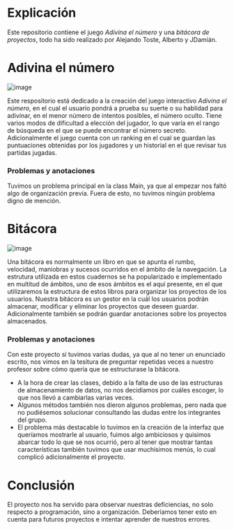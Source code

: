 # Explicación
Este repositorio contiene el juego *Adivina el número* y una *bitácora de proyectos*, todo ha sido realizado por Alejando Toste, Alberto y JDamián.

# Adivina el número

![image](https://user-images.githubusercontent.com/91153503/154855552-1aa24f31-5b56-4bcd-baad-2e265ecbdba0.png)

Este respositorio está dedicado a la creación del juego interactivo *Adivina el número*, en el cual el usuario pondrá a prueba su suerte o su hablidad para adivinar, en el menor número de intentos posibles, el número oculto.
Tiene varios modos de dificultad a elección del jugador, lo que varía en el rango de búsqueda en el que se puede encontrar el número secreto.
Adicionalmente el juego cuenta con un ranking en el cual se guardan las puntuaciones obtenidas por los jugadores y un historial en el que revisar tus partidas jugadas.

### Problemas y anotaciones
Tuvimos un problema principal en la class Main, ya que al empezar nos faltó algo de organización previa. Fuera de esto, no tuvimos ningún problema digno de mención.

# Bitácora

![image](https://user-images.githubusercontent.com/91153503/154855642-b41a33c7-ff27-4b97-8d19-558506d20120.png)

Una bitácora es normalmente un libro en que se apunta el rumbo, velocidad, maniobras y sucesos ocurridos en el ámbito de la navegación. La estrutura utilizada en estos cuadernos se ha popularizado e implementado en multitud de ámbitos, uno de esos ámbitos es el aquí presente, en el que utilizaremos la estructura de estos libros para organizar los proyectos de los usuarios.
Nuestra bitácora es un gestor en la cuál los usuarios podrán almacenar, modificar y eliminar los proyectos que deseen guardar. Adicionalmente también se podrán guardar anotaciones sobre los proyectos almacenados.

### Problemas y anotaciones
Con este proyecto sí tuvimos varias dudas, ya que al no tener un enunciado escrito, nos vimos en la tesitura de preguntar repetidas veces a nuestro profesor sobre cómo quería que se estructurase la bitácora.
- A la hora de crear las clases, debido a la falta de uso de las estructuras de almacenamiento de datos, no nos decidíamos por cuáles escoger, lo que nos llevó a cambiarlas varias veces.
- Algunos métodos también nos dieron algunos problemas, pero nada que no pudiésemos solucionar consultando las dudas entre los integrantes del grupo.
- El problema más destacable lo tuvimos en la creación de la interfaz que queríamos mostrarle al usuario, fuimos algo ambiciosos y quisimos abarcar todo lo que se nos ocurrió, pero al tener que mostrar tantas características también tuvimos que usar muchísimos menús, lo cual complicó adicionalmente el proyecto.

# Conclusión
El proyecto nos ha servido para observar nuestras deficiencias, no solo respecto a programación, sino a organización. Deberíamos tener esto en cuenta para futuros proyectos e intentar aprender de nuestros errores.
